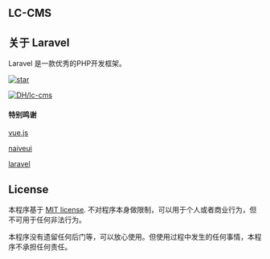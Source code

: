 ## LC-CMS

<!-- <p align="center">
<a href="https://travis-ci.org/laravel/framework"><img src="https://travis-ci.org/laravel/framework.svg" alt="Build Status"></a>
<a href="https://packagist.org/packages/laravel/framework"><img src="https://img.shields.io/packagist/dt/laravel/framework" alt="Total Downloads"></a>
<a href="https://packagist.org/packages/laravel/framework"><img src="https://img.shields.io/packagist/v/laravel/framework" alt="Latest Stable Version"></a>
<a href="https://packagist.org/packages/laravel/framework"><img src="https://img.shields.io/packagist/l/laravel/framework" alt="License"></a>
</p> -->

## 关于 Laravel

Laravel 是一款优秀的PHP开发框架。

[![star](https://gitee.com/edgardong/lc-cms/badge/star.svg?theme=dark)](https://gitee.com/edgardong/lc-cms/stargazers)


[![DH/lc-cms](https://gitee.com/edgardong/lc-cms/widgets/widget_card.svg?colors=eae9d7,2e2f29,272822,484a45,eae9d7,747571)](https://gitee.com/edgardong/lc-cms)


#### 特别鸣谢

[vue.js](https://v3.vuejs.org/)

[naiveui](https://www.naiveui.com/zh-CN/os-theme/components/message#Q-&-A)

[laravel](https://laravel.com/)



## License

本程序基于 [MIT license](https://opensource.org/licenses/MIT). 不对程序本身做限制，可以用于个人或者商业行为，但不可用于任何非法行为。

本程序没有遗留任何后门等，可以放心使用。但使用过程中发生的任何事情，本程序不承担任何责任。
